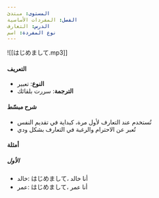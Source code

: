 ```yaml
---
المستوى: مبتدئ
الفصل: المفردات الأساسية
الدرس: التعارف
نوع المفردة: اسم
---
```


![[はじめまして.mp3]]

#### التعريف

- **النوع**: تعبير
- **الترجمة**: سررت بلقائك

#### شرح مبسّط

- تُستخدم عند التعارف لأول مرة، كبداية في تقديم النفس
- تُعبر عن الاحترام والرغبة في التعارف بشكل ودي

#### أمثلة

##### الأول

- خالد: はじめまして، أنا خالد
- عمر: はじめまして، أنا عمر
